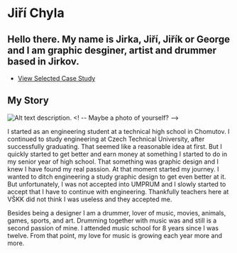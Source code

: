 # Jiří Chyla

## Hello there. My name is Jirka, Jiří, Jiřík or George and I am graphic desginer, artist and drummer based in Jirkov.


- [View Selected Case Study](case-study.md) <!-- A link to your case study -->

## My Story

![Alt text description.](DSC_3588.jpg) <! -- Maybe a photo of yourself? -->

I started as an engineering student at a technical high school in Chomutov. I continued to study engineering at Czech Technical University, after successfully graduating. That seemed like a reasonable idea at first. But I quickly started to get better and earn money at something I started to do in my senior year of high school. That something was graphic design and I knew I have found my real passion. At that moment started my journey. I wanted to ditch engineering a study graphic design to get even better at it. But unfortunately, I was not accepted into UMPRUM and I slowly started to accept that I have to continue with engineering. Thankfully teachers here at VŠKK did not think I was useless and they accepted me.

Besides being a designer I am a drummer, lover of music, movies, animals, games, sports, and art. Drumming together with music was and still is a second passion of mine. I attended music school for 8 years since I was twelve. From that point, my love for music is growing each year more and more. 
